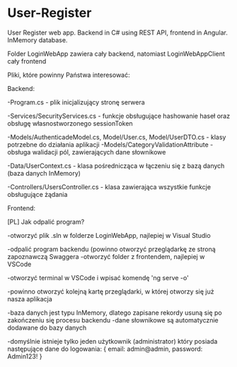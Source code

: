 # User-Register
User Register web app. Backend in C# using REST API, frontend in Angular. InMemory database.

Folder LoginWebApp zawiera cały backend, natomiast LoginWebAppClient cały frontend

Pliki, które powinny Państwa interesować:

Backend:

-Program.cs - plik inicjalizujący stronę serwera

-Services/SecurityServices.cs - funkcje obsługujące hashowanie haseł oraz obsługę własnostworzonego sessionToken

-Models/AuthenticadeModel.cs, Model/User.cs, Model/UserDTO.cs - klasy potrzebne do działania aplikacji
-Models/CategoryValidationAttribute - obsługa walidacji pól, zawierających dane słownikowe

-Data/UserContext.cs - klasa pośrednicząca w łączeniu się z bazą danych (baza danych InMemory)

-Controllers/UsersController.cs - klasa zawierająca wszystkie funkcje obsługujące żądania

Frontend:

[PL] Jak odpalić program?

-otworzyć plik .sln w folderze LoginWebApp, najlepiej w Visual Studio

-odpalić program backendu (powinno otworzyć przeglądarkę ze stroną zapoznawczą Swaggera
-otworzyć folder z frontendem, najlepiej w VSCode

-otworzyć terminal w VSCode i wpisać komendę 'ng serve -o'

-powinno otworzyć kolejną kartę przeglądarki, w której otworzy się już nasza aplikacja

-baza danych jest typu InMemory, dlatego zapisane rekordy usuną się po zakończeniu się procesu backendu
-dane słownikowe są automatycznie dodawane do bazy danych

-domyślnie istnieje tylko jeden użytkownik (administrator) który posiada następujące dane do logowania:
{ email: admin@admin, password: Admin123! }

